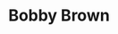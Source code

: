 ---
title: "Bobby Brown"
summary: "Robert Barisford \"Bobby\" Brown, born February 5, 1969, in Roxbury, Massachusetts, is an American R&B singer-songwriter, occasional rapper, and dancer. After success in pop group , Brown began his solo career in 1987 and had a string of Top 10 Billboard hits, culminating in a Grammy Award. He was a pioneer of New Jack Swing music, a fusion of hip hop and R&B. His second album, Don't Be Cruel, included popular songs such as \"My Prerogative\". Brown starred in the reality show Being Bobby Brown Brown is the ex-husband of pop singer . They were married on July 18, 1992, separated in October 2006 and divorced on April 24, 2007. They had a daughter: . Brown also has three sons and a second daughter . He also has a cousin, , who has had success as a vocalist on a number of club-oriented songs. Brown got remarried to Alicia Etheredge on June 19, 2012. As of 2014 Bobby Brown had rejoined New Edition."
image: "bobby-brown.jpg"
apple_music_artist_url: "https://music.apple.com/gb/artist/bobby-brown/33876"
wikipedia_url: "none"
---